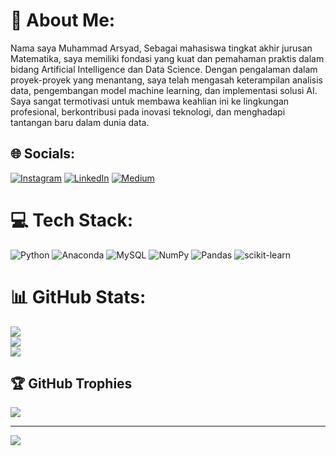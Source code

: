 # 💫 About Me:
Nama saya Muhammad Arsyad, Sebagai mahasiswa tingkat akhir jurusan Matematika, saya memiliki fondasi yang kuat dan pemahaman praktis dalam bidang Artificial Intelligence dan Data Science. Dengan pengalaman dalam proyek-proyek yang menantang, saya telah mengasah keterampilan analisis data, pengembangan model machine learning, dan implementasi solusi AI. Saya sangat termotivasi untuk membawa keahlian ini ke lingkungan profesional, berkontribusi pada inovasi teknologi, dan menghadapi tantangan baru dalam dunia data.


## 🌐 Socials:
[![Instagram](https://img.shields.io/badge/Instagram-%23E4405F.svg?logo=Instagram&logoColor=white)](https://instagram.com/arsyad._.muh) [![LinkedIn](https://img.shields.io/badge/LinkedIn-%230077B5.svg?logo=linkedin&logoColor=white)](https://linkedin.com/in/muhammad-arsyad-59865120a) [![Medium](https://img.shields.io/badge/Medium-12100E?logo=medium&logoColor=white)](https://medium.com/@arsyadmuh) 

# 💻 Tech Stack:
![Python](https://img.shields.io/badge/python-3670A0?style=for-the-badge&logo=python&logoColor=ffdd54) ![Anaconda](https://img.shields.io/badge/Anaconda-%2344A833.svg?style=for-the-badge&logo=anaconda&logoColor=white) ![MySQL](https://img.shields.io/badge/mysql-%2300f.svg?style=for-the-badge&logo=mysql&logoColor=white) ![NumPy](https://img.shields.io/badge/numpy-%23013243.svg?style=for-the-badge&logo=numpy&logoColor=white) ![Pandas](https://img.shields.io/badge/pandas-%23150458.svg?style=for-the-badge&logo=pandas&logoColor=white) ![scikit-learn](https://img.shields.io/badge/scikit--learn-%23F7931E.svg?style=for-the-badge&logo=scikit-learn&logoColor=white)
# 📊 GitHub Stats:
![](https://github-readme-stats.vercel.app/api?username=muharsyad&theme=tokyonight&hide_border=false&include_all_commits=true&count_private=true)<br/>
![](https://github-readme-streak-stats.herokuapp.com/?user=muharsyad&theme=tokyonight&hide_border=false)<br/>
![](https://github-readme-stats.vercel.app/api/top-langs/?username=muharsyad&theme=tokyonight&hide_border=false&include_all_commits=true&count_private=true&layout=compact)

## 🏆 GitHub Trophies
![](https://github-profile-trophy.vercel.app/?username=muharsyad&theme=tokyonight&no-frame=false&no-bg=false&margin-w=4)

---
[![](https://visitcount.itsvg.in/api?id=muharsyad&icon=0&color=6)](https://visitcount.itsvg.in)

<!-- Proudly created with GPRM ( https://gprm.itsvg.in ) -->
